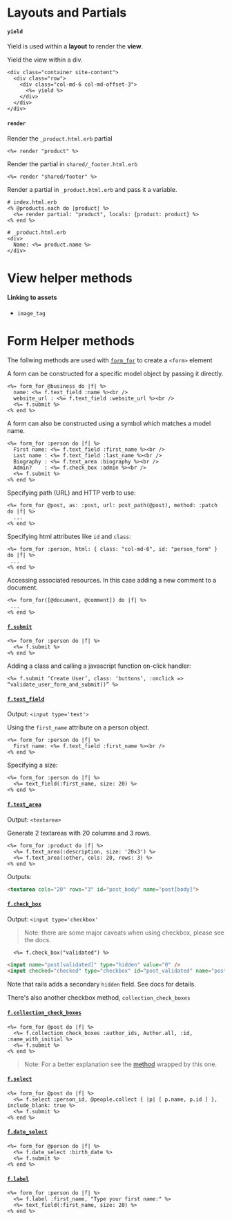 # Layouts and Partials

#### `yield`

Yield is used within a **layout** to render the **view**.

Yield the view within a div.
```erb
<div class="container site-content">
  <div class="row">
    <div class="col-md-6 col-md-offset-3">
      <%= yield %>
    </div>
  </div>
</div>
```

#### `render`

Render the `_product.html.erb` partial

```erb
<%= render "product" %>
```

Render the partial in `shared/_footer.html.erb`
```erb
<%= render "shared/footer" %>
```

Render a partial in `_product.html.erb` and pass it a variable.
```erb
# index.html.erb
<% @products.each do |product| %>
  <%= render partial: "product", locals: {product: product} %>
<% end %>

# _product.html.erb
<div>
  Name: <%= product.name %>
</div>
```


# View helper methods

#### Linking to assets

* `image_tag`


# Form Helper methods
The follwing methods are used with [`form_for`](http://apidock.com/rails/ActionView/Helpers/FormHelper/form_for) to create a `<form>` element

A form can be constructed for a specific model object by passing it directly.
```erb
<%= form_for @business do |f| %>
  name: <%= f.text_field :name %><br />
  website_url : <%= f.text_field :website_url %><br />
  <%= f.submit %>
<% end %>
```

A form can also be constructed using a symbol which matches a model name.

```erb
<%= form_for :person do |f| %>
  First name: <%= f.text_field :first_name %><br />
  Last name : <%= f.text_field :last_name %><br />
  Biography : <%= f.text_area :biography %><br />
  Admin?    : <%= f.check_box :admin %><br />
  <%= f.submit %>
<% end %>
```

Specifying path (URL) and HTTP verb to use:

```erb
<%= form_for @post, as: :post, url: post_path(@post), method: :patch do |f| %>
  ...
<% end %>
```

Specifying html attributes like `id` and `class`:

```erb
<%= form_for :person, html: { class: "col-md-6", id: "person_form" } do |f| %>
 ...
<% end %>
```

Accessing associated resources.  In this case adding a new comment to a document.
```erb
<%= form_for([@document, @comment]) do |f| %>
 ...
<% end %>
```


#### [`f.submit`](http://apidock.com/rails/ActionView/Helpers/FormBuilder/submit)

```erb
<%= form_for :person do |f| %>
  <%= f.submit %>
<% end %>
```

Adding a class and calling a javascript function on-click handler:
```erb
<%= f.submit ‘Create User’, class: ‘buttons’, :onclick => “validate_user_form_and_submit()” %>
```


#### [`f.text_field`](http://apidock.com/rails/v4.2.1/ActionView/Helpers/FormHelper/text_field)
Output: `<input type='text'>`

Using the `first_name` attribute on a person object.
```erb
<%= form_for :person do |f| %>
  First name: <%= f.text_field :first_name %><br />
<% end %>
```

Specifying a size:
```erb
<%= form_for :person do |f| %>
  <%= text_field(:first_name, size: 20) %>
<% end %>
```

#### [`f.text_area`](http://apidock.com/rails/v4.2.1/ActionView/Helpers/FormHelper/text_area)
Output: `<textarea>`

Generate 2 textareas with 20 columns and 3 rows.
```erb
<%= form_for :product do |f| %>
  <%= f.text_area(:description, size: '20x3') %>
  <%= f.text_area(:other, cols: 20, rows: 3) %>
<% end %>
```
Outputs:
```html
<textarea cols="20" rows="3" id="post_body" name="post[body]">
```

#### [`f.check_box`](http://apidock.com/rails/v4.2.1/ActionView/Helpers/FormHelper/check_box)
Output: `<input type='checkbox'`

> Note: there are some major caveats when using checkbox, please see the docs.

```erb
  <%= f.check_box("validated") %>
```
```html
<input name="post[validated]" type="hidden" value="0" />
<input checked="checked" type="checkbox" id="post_validated" name="post[validated]" value="1" />
```

Note that rails adds a secondary `hidden` field.  See docs for details.

There's also another checkbox method, `collection_check_boxes`

#### [`f.collection_check_boxes`](http://api.rubyonrails.org/classes/ActionView/Helpers/FormBuilder.html#method-i-collection_check_boxes)

```erb
<%= form_for @post do |f| %>
  <%= f.collection_check_boxes :author_ids, Author.all, :id, :name_with_initial %>
  <%= f.submit %>
<% end %>
```
> Note: For a better explanation see the [method](http://api.rubyonrails.org/classes/ActionView/Helpers/FormOptionsHelper.html#method-i-collection_check_boxes) wrapped by this one.

#### [`f.select`](http://apidock.com/rails/v4.2.1/ActionView/Helpers/FormBuilder/select)
```erb
<%= form_for @post do |f| %>
  <%= f.select :person_id, @people.collect { |p| [ p.name, p.id ] }, include_blank: true %>
  <%= f.submit %>
<% end %>
```

#### [`f.date_select`](http://api.rubyonrails.org/classes/ActionView/Helpers/FormBuilder.html#method-i-date_select)

```erb
<%= form_for @person do |f| %>
  <%= f.date_select :birth_date %>
  <%= f.submit %>
<% end %>
```

#### [`f.label`](http://apidock.com/rails/v4.2.1/ActionView/Helpers/FormBuilder/label)

```erb
<%= form_for :person do |f| %>
  <%= f.label :first_name, "Type your first name:" %>
  <%= text_field(:first_name, size: 20) %>  
<% end %>
```
